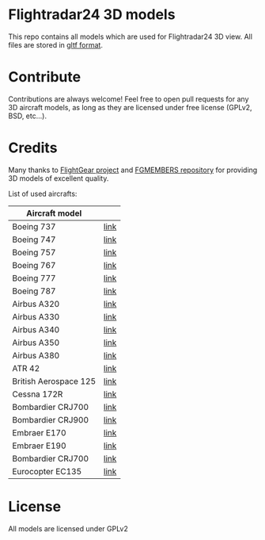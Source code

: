 # Flightradar24 3D models

This repo contains all models which are used for Flightradar24 3D view. All files are stored in [gltf format](https://github.com/KhronosGroup/glTF).

# Contribute
Contributions are always welcome! Feel free to open pull requests for any 3D aircraft models, as long as they are licensed under free license (GPLv2, BSD, etc...).


# Credits
Many thanks to [FlightGear project]() and  [FGMEMBERS repository](https://github.com/FGMEMBERS) 
for providing 3D models of excellent quality.

List of used aircrafts: 


| Aircraft model        |                                                 |
| -------------         |:-------------:                                  |
| Boeing 737            | [link](https://github.com/FGMEMBERS/737-800)    |
| Boeing 747            | [link](https://github.com/FGMEMBERS/747-400)    |
| Boeing 757            | [link](https://github.com/FGMEMBERS/757-200)    |
| Boeing 767            | [link](https://github.com/FGMEMBERS/767-300)    |
| Boeing 777            | [link](https://github.com/FGMEMBERS/777)        |
| Boeing 787            | [link](https://github.com/FGMEMBERS/787-8)      |
| Airbus A320           | [link](https://github.com/FGMEMBERS/A320-family)|
| Airbus A330           | [link](https://github.com/FGMEMBERS/A330-200)   |
| Airbus A340           | [link](https://github.com/FGMEMBERS/A340-313X)  |
| Airbus A350           | [link](https://github.com/FGMEMBERS/A350XWB)    |
| Airbus A380           | [link](https://github.com/FGMEMBERS/A380)       |
| ATR 42                | [link](https://github.com/FGMEMBERS/ATR-42-500) |
| British Aerospace 125 | [link](https://github.com/FGMEMBERS/BAe-125)    |
| Cessna 172R           | [link](https://github.com/FGMEMBERS/c172r)      |
| Bombardier CRJ700     | [link](https://github.com/FGMEMBERS/CRJ700-family)|
| Bombardier CRJ900     | [link](https://github.com/FGMEMBERS/CRJ700-family)|
| Embraer E170          | [link](https://github.com/FGMEMBERS/E-jet-family)|
| Embraer E190          | [link](https://github.com/FGMEMBERS/E-jet-family)|
| Bombardier CRJ700     | [link](https://github.com/FGMEMBERS/CRJ700-family)|
| Eurocopter EC135      | [link](https://github.com/FGMEMBERS/ec135)       |

# License
All models are licensed under GPLv2

